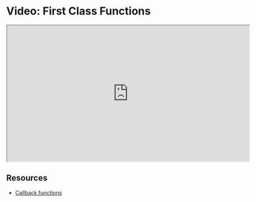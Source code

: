 <!-- //Install node.js on your machine
// to run the index.js file: run the below command
//node index.js -->
# Video: First Class Functions

<iframe src="https://player.vimeo.com/video/549149973?title=0&byline=0&portrait=0" width="640" height="360" allowfullscreen="allowfullscreen" allow="autoplay; fullscreen; picture-in-picture"></iframe>

## Resources

- [Callback functions](https://developer.mozilla.org/en-US/docs/Glossary/Callback_function)
